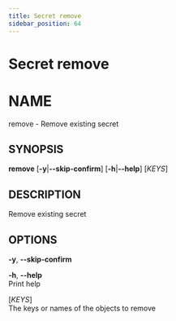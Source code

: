 ```yaml
---
title: Secret remove
sidebar_position: 64
---
```


# Secret remove

# NAME

remove - Remove existing secret

## SYNOPSIS

**remove** \[**-y**\|**--skip-confirm**\] \[**-h**\|**--help**\]
\[*KEYS*\]

## DESCRIPTION

Remove existing secret

## OPTIONS

**-y**, **--skip-confirm**  

**-h**, **--help**  
Print help

\[*KEYS*\]  
The keys or names of the objects to remove
